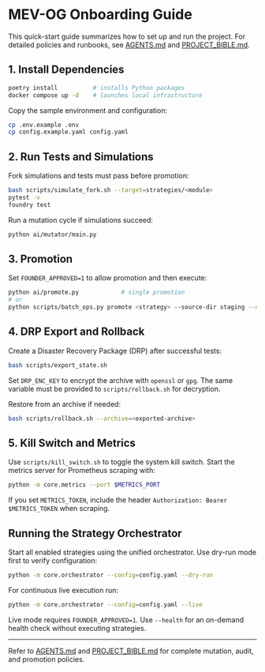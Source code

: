 # MEV-OG Onboarding Guide

This quick-start guide summarizes how to set up and run the project. For detailed policies and runbooks, see [AGENTS.md](../AGENTS.md) and [PROJECT_BIBLE.md](../PROJECT_BIBLE.md).

## 1. Install Dependencies

```bash
poetry install          # installs Python packages
docker compose up -d    # launches local infrastructure
```

Copy the sample environment and configuration:

```bash
cp .env.example .env
cp config.example.yaml config.yaml
```

## 2. Run Tests and Simulations

Fork simulations and tests must pass before promotion:

```bash
bash scripts/simulate_fork.sh --target=strategies/<module>
pytest -v
foundry test
```

Run a mutation cycle if simulations succeed:

```bash
python ai/mutator/main.py
```

## 3. Promotion

Set `FOUNDER_APPROVED=1` to allow promotion and then execute:

```bash
python ai/promote.py            # single promotion
# or
python scripts/batch_ops.py promote <strategy> --source-dir staging --dest-dir active
```

## 4. DRP Export and Rollback

Create a Disaster Recovery Package (DRP) after successful tests:

```bash
bash scripts/export_state.sh
```

Set `DRP_ENC_KEY` to encrypt the archive with `openssl` or `gpg`. The same
variable must be provided to `scripts/rollback.sh` for decryption.

Restore from an archive if needed:

```bash
bash scripts/rollback.sh --archive=<exported-archive>
```

## 5. Kill Switch and Metrics

Use `scripts/kill_switch.sh` to toggle the system kill switch. Start the metrics
server for Prometheus scraping with:

```bash
python -m core.metrics --port $METRICS_PORT
```
If you set `METRICS_TOKEN`, include the header
`Authorization: Bearer $METRICS_TOKEN` when scraping.

## Running the Strategy Orchestrator

Start all enabled strategies using the unified orchestrator. Use dry-run mode
first to verify configuration:

```bash
python -m core.orchestrator --config=config.yaml --dry-run
```

For continuous live execution run:

```bash
python -m core.orchestrator --config=config.yaml --live
```

Live mode requires `FOUNDER_APPROVED=1`. Use `--health` for an on-demand health
check without executing strategies.

---

Refer to [AGENTS.md](../AGENTS.md) and [PROJECT_BIBLE.md](../PROJECT_BIBLE.md) for
complete mutation, audit, and promotion policies.

